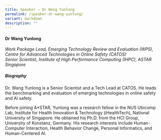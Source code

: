 ```yaml
---
title: Speaker – Dr Wang Yunlong
permalink: /speaker-dr-wang-yunlong/
variant: markdown
description: ""
---
```

#### **Dr Wang Yunlong**

*Work Package Lead,  Emerging Technology Review and Evaluation (WP5), Centre for Advanced Technologies in Online Safety (CATOS)
<br>Senior Scientist, Institute of High Performance Computing (IHPC), ASTAR
<br>Singapore*

##### **Biography**
Dr. Wang Yunlong is a Senior Scientist and a Tech Lead at CATOS. He leads the benchmarking and evaluation of emerging technologies in online safety and AI safety. 

Before joining A*STAR, Yunlong was a research fellow in the NUS Ubicomp Lab, Institute for Health Innovation &amp; Technology (iHealthTech), National University of Singapore. He obtained his Ph.D. from the HCI Group, University of Konstanz, Germany.  His research interests include Human-Computer Interaction, Health Behavior Change, Personal Informatics, and Human-Centered AI. 